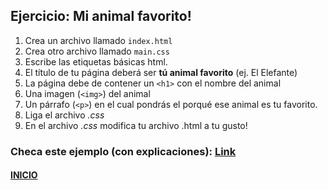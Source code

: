 ## Ejercicio: Mi animal favorito!

1. Crea un archivo llamado `index.html`
2. Crea otro archivo llamado `main.css`
3. Escribe las etiquetas básicas html.
4. El título de tu página deberá ser **tú animal favorito** (ej. El Elefante)
5. La página debe de contener un `<h1>` con el nombre del animal
6. Una imagen (`<img>`) del animal
7. Un párrafo (`<p>`) en el cual pondrás el porqué ese animal es tu favorito. 
8. Liga el archivo *.css*
9. En el archivo *.css* modifica tu archivo .html a tu gusto!

### Checa este ejemplo (con explicaciones): [Link](https://codepen.io/jorgert1205/pen/jOOWRRQ)

#### [INICIO](../README.md)
